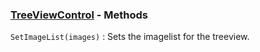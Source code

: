 ### [TreeViewControl](<../TreeViewControl.md>) - Methods
`SetImageList(images)`
: Sets the imagelist for the treeview.
